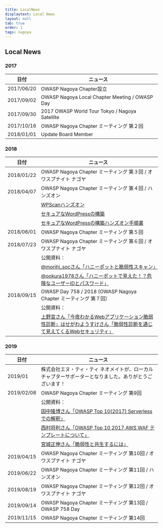 ```yaml
---
title: LocalNews
displaytext: Local News
layout: null
tab: true
order: 1
tags: nagoya
---
```


## Local News

### 2017

| 日付 | ニュース |
| --- | --- |
| 2017/06/20 | OWASP Nagoya Chapter設立 |
| 2017/09/02 | OWASP Nagoya Local Chapter Meeting / OWASP Day |
| 2017/09/30 | 2017 OWASP World Tour Tokyo / Nagoya Satellite |
| 2017/10/16 | OWASP Nagoya Chapter ミーティング 第２回 |
| 2018/01/01 | Update Board Member |

### 2018

| 日付 | ニュース |
| --- | --- |
| 2018/01/22 | OWASP Nagoya Chapter ミーティング 第３回 / オワスプナイト ナゴヤ |
| 2018/04/07 | OWASP Nagoya Chapter ミーティング 第４回 / ハンズオン |
| | [WPScanハンズオン](https://www.slideshare.net/owaspnagoya/wpscanwordpress) |
| | [セキュアなWordPressの構築](https://www.slideshare.net/owaspnagoya/owasp-wordpress-wordpress) |
| | [セキュアなWordPressの構築ハンズオン手順書](https://www.slideshare.net/owaspnagoya/owasp-wordpress-wordpress-95391444)|
| 2018/06/01 | OWASP Nagoya Chapter ミーティング 第５回 |
| 2018/07/23 | OWASP Nagoya Chapter ミーティング 第６回 / オワスプナイト ナゴヤ |
| |  公開資料： |
| | [@morihi_socさん「ハニーポットと脆弱性スキャン」](https://speakerdeck.com/morihi_soc/hanipotutotocui-ruo-xing-sukiyan) |
| | [@ookura1978さん「ハニーポットで見えた！？危険なユーザーIDとパスワード」](https://speakerdeck.com/okura/owasupunaitonagoya-number-2-ltzi-liao) |
| 2018/09/15 | OWASP Day 758 / 2018 (OWASP Nagoya Chapter ミーティング 第７回） |
| |公開資料： |
| | [上野宣さん「今夜わかるWebアプリケーション脆弱性診断」](https://www.slideshare.net/uenosen/web-owasp-day-758-2018-114646917)[はせがわようすけさん「脆弱性診断を通じて見えてくるWebセキュリティ」](https://speakerdeck.com/hasegawayosuke/cui-ruo-xing-zhen-duan-wotong-zitejian-etekuruwebsekiyuritei) |

### 2019

| 日付 | ニュース |
| --- | --- |
| 2019/01 | 株式会社エヌ・ティ・ティ ネオメイトが、ローカルチャプターサポーターとなりました。ありがとうございます！||2019/02/02|MINI Hardening & OWASP 名古屋 |
| 2019/02/08|OWASP Nagoya Chapter ミーティング 第9回
| | 公開資料： |
| | [田中隆博さん「OWASP Top 10(2017) Serverlessでの解釈」](https://www.slideshare.net/TakahiroTanaka/owasp-top-10-serverless) |
| | [西村将利さん「OWASP Top 10 2017 AWS WAF テンプレートについて」](https://www.slideshare.net/owaspnagoya/owasp-top10-2017-aws-waf-20190208) |
| | [宮城正伸さん「脆弱性と共生するには」](https://www.slideshare.net/owaspnagoya/20190208vulnstudy)|
| 2019/04/15 | OWASP Nagoya Chapter ミーティング 第10回 / オワスプナイト ナゴヤ |
| 2019/06/22 | OWASP Nagoya Chapter ミーティング 第11回 / ハンズオン |
| 2019/08/19 | OWASP Nagoya Chapter ミーティング 第12回 / オワスプナイト ナゴヤ |
| 2019/09/14 | OWASP Nagoya Chapter ミーティング 第13回 / OWASP 758 Day |
| 2019/11/15 | OWASP Nagoya Chapter ミーティング 第14回 |



